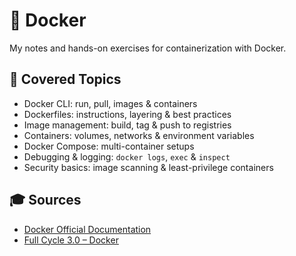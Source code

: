 # 🐳 Docker

My notes and hands-on exercises for containerization with Docker.

## 📘 Covered Topics

- Docker CLI: run, pull, images & containers
- Dockerfiles: instructions, layering & best practices
- Image management: build, tag & push to registries
- Containers: volumes, networks & environment variables
- Docker Compose: multi-container setups
- Debugging & logging: `docker logs`, `exec` & `inspect`
- Security basics: image scanning & least-privilege containers

## 🎓 Sources

- [Docker Official Documentation](https://docs.docker.com)
- [Full Cycle 3.0 – Docker](https://fullcycle.com.br)
